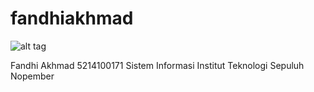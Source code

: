 # fandhiakhmad

![alt tag](https://pbs.twimg.com/profile_images/587834038292848640/NxcWx1Lk.jpg)

Fandhi Akhmad
5214100171
Sistem Informasi
Institut Teknologi Sepuluh Nopember
